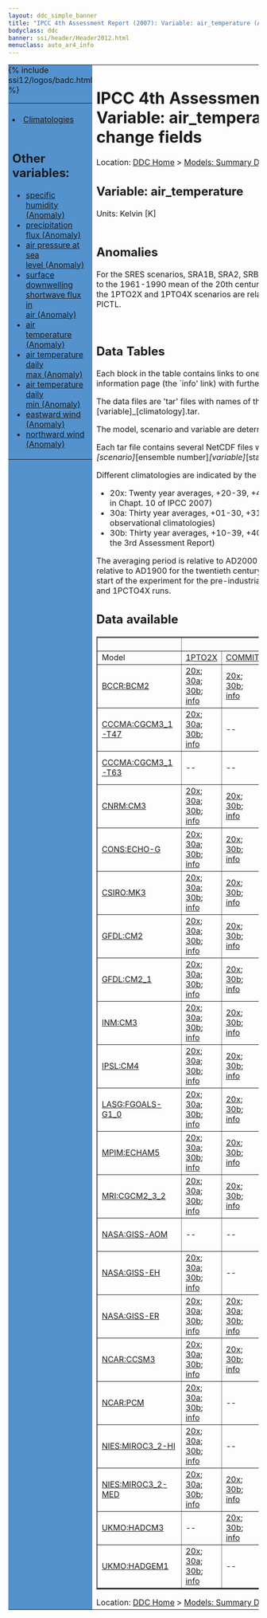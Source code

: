 ```yaml
---
layout: ddc_simple_banner
title: "IPCC 4th Assessment Report (2007): Variable: air_temperature (Anomaly), change fields"
bodyclass: ddc
banner: ssi/header/Header2012.html
menuclass: auto_ar4_info
---
```



<table width="100%" border="0" cellspacing="0" cellpadding="0" style="border-collapse: collapse;">
<tr style="margin:0;padding:0;border:0;">
<td style="margin:0;padding:0;border:0;height:1pt;width:150pt;background:#5492CD;" valign="top" >

<div id="lh-col2" class="auto_ar4_info">
<table class="menumain" bgcolor="#5492CD" cellspacing="0" width="100%" border="0">
<tr><td>

<br/>
<li><a href="var-air_temperature.html">Climatologies</a></li><br/>

<h2> Other variables:</h2>
<ul>
<li><a href="var-specific_humidity-change.html">specific<br/> humidity (Anomaly)</a></li>
<li><a href="var-precipitation_flux-change.html">precipitation<br/> flux (Anomaly)</a></li>
<li><a href="var-air_pressure_at_sea_level-change.html">air pressure at sea<br/> level (Anomaly)</a></li>
<li><a href="var-surface_downwelling_shortwave_flux_in_air-change.html">surface downwelling<br/> shortwave flux in<br/> air (Anomaly)</a></li>
<li><a href="var-air_temperature-change.html">air<br/> temperature (Anomaly)</a></li>
<li><a href="var-air_temperature_daily_max-change.html">air temperature daily<br/> max (Anomaly)</a></li>
<li><a href="var-air_temperature_daily_min-change.html">air temperature daily<br/> min (Anomaly)</a></li>
<li><a href="var-eastward_wind-change.html">eastward wind (Anomaly)</a></li>
<li><a href="var-northward_wind-change.html">northward wind (Anomaly)</a></li>
</ul>

</td></tr> 
{% include ssi12/logos/badc.html %}
</table>
</div>
</td>
<td><h1>IPCC 4th Assessment Report (2007): Variable: air_temperature (Anomaly), change fields</h1>

<!-- Breadcrumb1 -->
<div id="breadcrumb1" align="left">
Location: <a href="/index.html">DDC Home</a> > <a href="/sim/gcm_clim/">Models: Summary Data</a>
> <a href="/sim/gcm_clim/SRES_AR4/index.html">AR4 (2007): SRES scenarios</a>
</div>
<!-- End of Breadcrumb1 --><h2>Variable: air_temperature</h2>
Units: Kelvin [K]<br/>

<br/>

<h2>Anomalies</h2>

For the SRES scenarios, SRA1B, SRA2, SRB1, anomalies are calculated relative to
the 1961-1990 mean of the 20th century simulation, 20C3M. Anomalies for the
1PTO2X and 1PTO4X scenarios are relative to the pre-industrial control, PICTL.

<br/>
<h2> Data Tables</h2>

Each block in the table contains links to one or more data files and
to one information page (the `info' link) with further information.
<p/>

The data files are 'tar' files with names of the form
[model]_[scenario]_[variable]_[climatology].tar.
<p/>

The model, scenario and variable are determined by the position in
the table.
<p/>

Each tar file contains several NetCDF files with names of the form:
[model]_[scenario]_[ensemble number]_[variable]_[start-year]-[end-year].nc.
<p/>

Different climatologies are indicated by the links within each table entry.
<ul>
<li>20x: Twenty year averages, +20-39, +46-65, +80-99, +180-199 (as used in Chapt. 10 of IPCC 2007)</li>
<li>30a: Thirty year averages, +01-30, +31-60, +61-90 (as used in the observational climatologies)</li>
<li>30b: Thirty year averages, +10-39, +40-69, +70-99 (for compatibility with the 3rd Assessment Report)</li>
</ul>
The averaging period is relative to AD2000 for SRES scenarios A1B, A2 and B1,
relative to AD1900 for the twentieth century run (20C3M) and relative to the
start of the experiment for the pre-industrial control (PICTL) and the
1PCTO2X and 1PCTO4X runs.
<p/>

<h2>Data available</h2>

<table class="data-table"  border="2">
<tr><td></td>
<td colspan="6" align="center">Scenario</td>
</tr>
<tr><td>Model</td>
      <td><a href="scenario-1PTO2X-change.html">1PTO2X</a></td>
      <td><a href="scenario-COMMIT-change.html">COMMIT</a></td>
      <td><a href="scenario-SRA1B-change.html">SRA1B</a></td>
      <td><a href="scenario-SRA2-change.html">SRA2</a></td>
      <td><a href="scenario-SRB1-change.html">SRB1</a></td>
      <td><a href="scenario-1PTO4X-change.html">1PTO4X</a></td>
</tr>
<tr><td class="data-table-col1"><a href="model-BCCR-BCM2-change.html">BCCR:BCM2</a></td>
      <td class="data-table-item">
      <a href="/cgi-bin/downl/ar4_nc/tas-change/BCM2_1PTO2X_tas-change_oc20x.tar">20x</a>;
      <a href="/cgi-bin/downl/ar4_nc/tas-change/BCM2_1PTO2X_tas-change_oc30a.tar">30a</a>;
      <a href="/cgi-bin/downl/ar4_nc/tas-change/BCM2_1PTO2X_tas-change_oc30b.tar">30b</a>;
      <a href="/ar4/info/BCCR-BCM2_1PTO2X_tas.html">info</a></td>
      <td class="data-table-item">
      <a href="/cgi-bin/downl/ar4_nc/tas-change/BCM2_COMMIT_tas-change_c20x.tar">20x</a>;
      <a href="/cgi-bin/downl/ar4_nc/tas-change/BCM2_COMMIT_tas-change_c30b.tar">30b</a>;
      <a href="/ar4/info/BCCR-BCM2_COMMIT_tas.html">info</a></td>
      <td class="data-table-item">
      <a href="/cgi-bin/downl/ar4_nc/tas-change/BCM2_SRA1B_tas-change_c20x.tar">20x</a>;
      <a href="/cgi-bin/downl/ar4_nc/tas-change/BCM2_SRA1B_tas-change_c30b.tar">30b</a>;
      <a href="/ar4/info/BCCR-BCM2_SRA1B_tas.html">info</a></td>
      <td class="data-table-item">
      <a href="/cgi-bin/downl/ar4_nc/tas-change/BCM2_SRA2_tas-change_c20x.tar">20x</a>;
      <a href="/cgi-bin/downl/ar4_nc/tas-change/BCM2_SRA2_tas-change_c30b.tar">30b</a>;
      <a href="/ar4/info/BCCR-BCM2_SRA2_tas.html">info</a></td>
      <td class="data-table-item">
      <a href="/cgi-bin/downl/ar4_nc/tas-change/BCM2_SRB1_tas-change_c20x.tar">20x</a>;
      <a href="/cgi-bin/downl/ar4_nc/tas-change/BCM2_SRB1_tas-change_c30b.tar">30b</a>;
      <a href="/ar4/info/BCCR-BCM2_SRB1_tas.html">info</a></td>
      <td class="data-table-empty">--</td>
</tr>
<tr><td class="data-table-col1"><a href="model-CCCMA-CGCM3_1-T47-change.html">CCCMA:CGCM3_1-T47</a></td>
      <td class="data-table-item">
      <a href="/cgi-bin/downl/ar4_nc/tas-change/CGMR_1PTO2X_tas-change_oc20x.tar">20x</a>;
      <a href="/cgi-bin/downl/ar4_nc/tas-change/CGMR_1PTO2X_tas-change_oc30a.tar">30a</a>;
      <a href="/cgi-bin/downl/ar4_nc/tas-change/CGMR_1PTO2X_tas-change_oc30b.tar">30b</a>;
      <a href="/ar4/info/CCCMA-CGCM3_1-T47_1PTO2X_tas.html">info</a></td>
      <td class="data-table-empty">--</td>
      <td class="data-table-item">
      <a href="/cgi-bin/downl/ar4_nc/tas-change/CGMR_SRA1B_tas-change_c20x.tar">20x</a>;
      <a href="/cgi-bin/downl/ar4_nc/tas-change/CGMR_SRA1B_tas-change_c30b.tar">30b</a>;
      <a href="/ar4/info/CCCMA-CGCM3_1-T47_SRA1B_tas.html">info</a></td>
      <td class="data-table-empty">--</td>
      <td class="data-table-empty">--</td>
      <td class="data-table-item">
      <a href="/cgi-bin/downl/ar4_nc/tas-change/CGMR_1PTO4X_tas-change_oc20x.tar">20x</a>;
      <a href="/cgi-bin/downl/ar4_nc/tas-change/CGMR_1PTO4X_tas-change_oc30a.tar">30a</a>;
      <a href="/cgi-bin/downl/ar4_nc/tas-change/CGMR_1PTO4X_tas-change_oc30b.tar">30b</a>;
      <a href="/ar4/info/CCCMA-CGCM3_1-T47_1PTO4X_tas.html">info</a></td>
</tr>
<tr><td class="data-table-col1"><a href="model-CCCMA-CGCM3_1-T63-change.html">CCCMA:CGCM3_1-T63</a></td>
      <td class="data-table-empty">--</td>
      <td class="data-table-empty">--</td>
      <td class="data-table-item">
      <a href="/cgi-bin/downl/ar4_nc/tas-change/CGHR_SRA1B_tas-change_c20x.tar">20x</a>;
      <a href="/cgi-bin/downl/ar4_nc/tas-change/CGHR_SRA1B_tas-change_c30b.tar">30b</a>;
      <a href="/ar4/info/CCCMA-CGCM3_1-T63_SRA1B_tas.html">info</a></td>
      <td class="data-table-empty">--</td>
      <td class="data-table-item">
      <a href="/cgi-bin/downl/ar4_nc/tas-change/CGHR_SRB1_tas-change_c20x.tar">20x</a>;
      <a href="/cgi-bin/downl/ar4_nc/tas-change/CGHR_SRB1_tas-change_c30b.tar">30b</a>;
      <a href="/ar4/info/CCCMA-CGCM3_1-T63_SRB1_tas.html">info</a></td>
      <td class="data-table-empty">--</td>
</tr>
<tr><td class="data-table-col1"><a href="model-CNRM-CM3-change.html">CNRM:CM3</a></td>
      <td class="data-table-item">
      <a href="/cgi-bin/downl/ar4_nc/tas-change/CNCM3_1PTO2X_tas-change_oc20x.tar">20x</a>;
      <a href="/cgi-bin/downl/ar4_nc/tas-change/CNCM3_1PTO2X_tas-change_oc30a.tar">30a</a>;
      <a href="/cgi-bin/downl/ar4_nc/tas-change/CNCM3_1PTO2X_tas-change_oc30b.tar">30b</a>;
      <a href="/ar4/info/CNRM-CM3_1PTO2X_tas.html">info</a></td>
      <td class="data-table-item">
      <a href="/cgi-bin/downl/ar4_nc/tas-change/CNCM3_COMMIT_tas-change_c20x.tar">20x</a>;
      <a href="/cgi-bin/downl/ar4_nc/tas-change/CNCM3_COMMIT_tas-change_c30b.tar">30b</a>;
      <a href="/ar4/info/CNRM-CM3_COMMIT_tas.html">info</a></td>
      <td class="data-table-item">
      <a href="/cgi-bin/downl/ar4_nc/tas-change/CNCM3_SRA1B_tas-change_c20x.tar">20x</a>;
      <a href="/cgi-bin/downl/ar4_nc/tas-change/CNCM3_SRA1B_tas-change_c30b.tar">30b</a>;
      <a href="/ar4/info/CNRM-CM3_SRA1B_tas.html">info</a></td>
      <td class="data-table-item">
      <a href="/cgi-bin/downl/ar4_nc/tas-change/CNCM3_SRA2_tas-change_c20x.tar">20x</a>;
      <a href="/cgi-bin/downl/ar4_nc/tas-change/CNCM3_SRA2_tas-change_c30b.tar">30b</a>;
      <a href="/ar4/info/CNRM-CM3_SRA2_tas.html">info</a></td>
      <td class="data-table-item">
      <a href="/cgi-bin/downl/ar4_nc/tas-change/CNCM3_SRB1_tas-change_c20x.tar">20x</a>;
      <a href="/cgi-bin/downl/ar4_nc/tas-change/CNCM3_SRB1_tas-change_c30b.tar">30b</a>;
      <a href="/ar4/info/CNRM-CM3_SRB1_tas.html">info</a></td>
      <td class="data-table-item">
      <a href="/cgi-bin/downl/ar4_nc/tas-change/CNCM3_1PTO4X_tas-change_oc20x.tar">20x</a>;
      <a href="/cgi-bin/downl/ar4_nc/tas-change/CNCM3_1PTO4X_tas-change_oc30a.tar">30a</a>;
      <a href="/cgi-bin/downl/ar4_nc/tas-change/CNCM3_1PTO4X_tas-change_oc30b.tar">30b</a>;
      <a href="/ar4/info/CNRM-CM3_1PTO4X_tas.html">info</a></td>
</tr>
<tr><td class="data-table-col1"><a href="model-CONS-ECHO-G-change.html">CONS:ECHO-G</a></td>
      <td class="data-table-item">
      <a href="/cgi-bin/downl/ar4_nc/tas-change/ECHOG_1PTO2X_tas-change_oc20x.tar">20x</a>;
      <a href="/cgi-bin/downl/ar4_nc/tas-change/ECHOG_1PTO2X_tas-change_oc30a.tar">30a</a>;
      <a href="/cgi-bin/downl/ar4_nc/tas-change/ECHOG_1PTO2X_tas-change_oc30b.tar">30b</a>;
      <a href="/ar4/info/CONS-ECHO-G_1PTO2X_tas.html">info</a></td>
      <td class="data-table-item">
      <a href="/cgi-bin/downl/ar4_nc/tas-change/ECHOG_COMMIT_tas-change_c20x.tar">20x</a>;
      <a href="/cgi-bin/downl/ar4_nc/tas-change/ECHOG_COMMIT_tas-change_c30b.tar">30b</a>;
      <a href="/ar4/info/CONS-ECHO-G_COMMIT_tas.html">info</a></td>
      <td class="data-table-item">
      <a href="/cgi-bin/downl/ar4_nc/tas-change/ECHOG_SRA1B_tas-change_c20x.tar">20x</a>;
      <a href="/cgi-bin/downl/ar4_nc/tas-change/ECHOG_SRA1B_tas-change_c30b.tar">30b</a>;
      <a href="/ar4/info/CONS-ECHO-G_SRA1B_tas.html">info</a></td>
      <td class="data-table-item">
      <a href="/cgi-bin/downl/ar4_nc/tas-change/ECHOG_SRA2_tas-change_c20x.tar">20x</a>;
      <a href="/cgi-bin/downl/ar4_nc/tas-change/ECHOG_SRA2_tas-change_c30b.tar">30b</a>;
      <a href="/ar4/info/CONS-ECHO-G_SRA2_tas.html">info</a></td>
      <td class="data-table-empty">--</td>
      <td class="data-table-item">
      <a href="/cgi-bin/downl/ar4_nc/tas-change/ECHOG_1PTO4X_tas-change_oc20x.tar">20x</a>;
      <a href="/cgi-bin/downl/ar4_nc/tas-change/ECHOG_1PTO4X_tas-change_oc30a.tar">30a</a>;
      <a href="/cgi-bin/downl/ar4_nc/tas-change/ECHOG_1PTO4X_tas-change_oc30b.tar">30b</a>;
      <a href="/ar4/info/CONS-ECHO-G_1PTO4X_tas.html">info</a></td>
</tr>
<tr><td class="data-table-col1"><a href="model-CSIRO-MK3-change.html">CSIRO:MK3</a></td>
      <td class="data-table-item">
      <a href="/cgi-bin/downl/ar4_nc/tas-change/CSMK3_1PTO2X_tas-change_oc20x.tar">20x</a>;
      <a href="/cgi-bin/downl/ar4_nc/tas-change/CSMK3_1PTO2X_tas-change_oc30a.tar">30a</a>;
      <a href="/cgi-bin/downl/ar4_nc/tas-change/CSMK3_1PTO2X_tas-change_oc30b.tar">30b</a>;
      <a href="/ar4/info/CSIRO-MK3_1PTO2X_tas.html">info</a></td>
      <td class="data-table-item">
      <a href="/cgi-bin/downl/ar4_nc/tas-change/CSMK3_COMMIT_tas-change_c20x.tar">20x</a>;
      <a href="/cgi-bin/downl/ar4_nc/tas-change/CSMK3_COMMIT_tas-change_c30b.tar">30b</a>;
      <a href="/ar4/info/CSIRO-MK3_COMMIT_tas.html">info</a></td>
      <td class="data-table-item">
      <a href="/cgi-bin/downl/ar4_nc/tas-change/CSMK3_SRA1B_tas-change_c20x.tar">20x</a>;
      <a href="/cgi-bin/downl/ar4_nc/tas-change/CSMK3_SRA1B_tas-change_c30b.tar">30b</a>;
      <a href="/ar4/info/CSIRO-MK3_SRA1B_tas.html">info</a></td>
      <td class="data-table-item">
      <a href="/cgi-bin/downl/ar4_nc/tas-change/CSMK3_SRA2_tas-change_c20x.tar">20x</a>;
      <a href="/cgi-bin/downl/ar4_nc/tas-change/CSMK3_SRA2_tas-change_c30b.tar">30b</a>;
      <a href="/ar4/info/CSIRO-MK3_SRA2_tas.html">info</a></td>
      <td class="data-table-item">
      <a href="/cgi-bin/downl/ar4_nc/tas-change/CSMK3_SRB1_tas-change_c20x.tar">20x</a>;
      <a href="/cgi-bin/downl/ar4_nc/tas-change/CSMK3_SRB1_tas-change_c30b.tar">30b</a>;
      <a href="/ar4/info/CSIRO-MK3_SRB1_tas.html">info</a></td>
      <td class="data-table-empty">--</td>
</tr>
<tr><td class="data-table-col1"><a href="model-GFDL-CM2-change.html">GFDL:CM2</a></td>
      <td class="data-table-item">
      <a href="/cgi-bin/downl/ar4_nc/tas-change/GFCM20_1PTO2X_tas-change_oc20x.tar">20x</a>;
      <a href="/cgi-bin/downl/ar4_nc/tas-change/GFCM20_1PTO2X_tas-change_oc30a.tar">30a</a>;
      <a href="/cgi-bin/downl/ar4_nc/tas-change/GFCM20_1PTO2X_tas-change_oc30b.tar">30b</a>;
      <a href="/ar4/info/GFDL-CM2_1PTO2X_tas.html">info</a></td>
      <td class="data-table-item">
      <a href="/cgi-bin/downl/ar4_nc/tas-change/GFCM20_COMMIT_tas-change_c20x.tar">20x</a>;
      <a href="/cgi-bin/downl/ar4_nc/tas-change/GFCM20_COMMIT_tas-change_c30b.tar">30b</a>;
      <a href="/ar4/info/GFDL-CM2_COMMIT_tas.html">info</a></td>
      <td class="data-table-item">
      <a href="/cgi-bin/downl/ar4_nc/tas-change/GFCM20_SRA1B_tas-change_c20x.tar">20x</a>;
      <a href="/cgi-bin/downl/ar4_nc/tas-change/GFCM20_SRA1B_tas-change_c30b.tar">30b</a>;
      <a href="/ar4/info/GFDL-CM2_SRA1B_tas.html">info</a></td>
      <td class="data-table-item">
      <a href="/cgi-bin/downl/ar4_nc/tas-change/GFCM20_SRA2_tas-change_c20x.tar">20x</a>;
      <a href="/cgi-bin/downl/ar4_nc/tas-change/GFCM20_SRA2_tas-change_c30b.tar">30b</a>;
      <a href="/ar4/info/GFDL-CM2_SRA2_tas.html">info</a></td>
      <td class="data-table-item">
      <a href="/cgi-bin/downl/ar4_nc/tas-change/GFCM20_SRB1_tas-change_c20x.tar">20x</a>;
      <a href="/cgi-bin/downl/ar4_nc/tas-change/GFCM20_SRB1_tas-change_c30b.tar">30b</a>;
      <a href="/ar4/info/GFDL-CM2_SRB1_tas.html">info</a></td>
      <td class="data-table-item">
      <a href="/cgi-bin/downl/ar4_nc/tas-change/GFCM20_1PTO4X_tas-change_oc20x.tar">20x</a>;
      <a href="/cgi-bin/downl/ar4_nc/tas-change/GFCM20_1PTO4X_tas-change_oc30a.tar">30a</a>;
      <a href="/cgi-bin/downl/ar4_nc/tas-change/GFCM20_1PTO4X_tas-change_oc30b.tar">30b</a>;
      <a href="/ar4/info/GFDL-CM2_1PTO4X_tas.html">info</a></td>
</tr>
<tr><td class="data-table-col1"><a href="model-GFDL-CM2_1-change.html">GFDL:CM2_1</a></td>
      <td class="data-table-item">
      <a href="/cgi-bin/downl/ar4_nc/tas-change/GFCM21_1PTO2X_tas-change_oc20x.tar">20x</a>;
      <a href="/cgi-bin/downl/ar4_nc/tas-change/GFCM21_1PTO2X_tas-change_oc30a.tar">30a</a>;
      <a href="/cgi-bin/downl/ar4_nc/tas-change/GFCM21_1PTO2X_tas-change_oc30b.tar">30b</a>;
      <a href="/ar4/info/GFDL-CM2_1_1PTO2X_tas.html">info</a></td>
      <td class="data-table-item">
      <a href="/cgi-bin/downl/ar4_nc/tas-change/GFCM21_COMMIT_tas-change_c20x.tar">20x</a>;
      <a href="/cgi-bin/downl/ar4_nc/tas-change/GFCM21_COMMIT_tas-change_c30b.tar">30b</a>;
      <a href="/ar4/info/GFDL-CM2_1_COMMIT_tas.html">info</a></td>
      <td class="data-table-item">
      <a href="/cgi-bin/downl/ar4_nc/tas-change/GFCM21_SRA1B_tas-change_c20x.tar">20x</a>;
      <a href="/cgi-bin/downl/ar4_nc/tas-change/GFCM21_SRA1B_tas-change_c30b.tar">30b</a>;
      <a href="/ar4/info/GFDL-CM2_1_SRA1B_tas.html">info</a></td>
      <td class="data-table-item">
      <a href="/cgi-bin/downl/ar4_nc/tas-change/GFCM21_SRA2_tas-change_c20x.tar">20x</a>;
      <a href="/cgi-bin/downl/ar4_nc/tas-change/GFCM21_SRA2_tas-change_c30b.tar">30b</a>;
      <a href="/ar4/info/GFDL-CM2_1_SRA2_tas.html">info</a></td>
      <td class="data-table-item">
      <a href="/cgi-bin/downl/ar4_nc/tas-change/GFCM21_SRB1_tas-change_c20x.tar">20x</a>;
      <a href="/cgi-bin/downl/ar4_nc/tas-change/GFCM21_SRB1_tas-change_c30b.tar">30b</a>;
      <a href="/ar4/info/GFDL-CM2_1_SRB1_tas.html">info</a></td>
      <td class="data-table-item">
      <a href="/cgi-bin/downl/ar4_nc/tas-change/GFCM21_1PTO4X_tas-change_oc20x.tar">20x</a>;
      <a href="/cgi-bin/downl/ar4_nc/tas-change/GFCM21_1PTO4X_tas-change_oc30a.tar">30a</a>;
      <a href="/cgi-bin/downl/ar4_nc/tas-change/GFCM21_1PTO4X_tas-change_oc30b.tar">30b</a>;
      <a href="/ar4/info/GFDL-CM2_1_1PTO4X_tas.html">info</a></td>
</tr>
<tr><td class="data-table-col1"><a href="model-INM-CM3-change.html">INM:CM3</a></td>
      <td class="data-table-item">
      <a href="/cgi-bin/downl/ar4_nc/tas-change/INCM3_1PTO2X_tas-change_oc20x.tar">20x</a>;
      <a href="/cgi-bin/downl/ar4_nc/tas-change/INCM3_1PTO2X_tas-change_oc30a.tar">30a</a>;
      <a href="/cgi-bin/downl/ar4_nc/tas-change/INCM3_1PTO2X_tas-change_oc30b.tar">30b</a>;
      <a href="/ar4/info/INM-CM3_1PTO2X_tas.html">info</a></td>
      <td class="data-table-item">
      <a href="/cgi-bin/downl/ar4_nc/tas-change/INCM3_COMMIT_tas-change_c20x.tar">20x</a>;
      <a href="/cgi-bin/downl/ar4_nc/tas-change/INCM3_COMMIT_tas-change_c30b.tar">30b</a>;
      <a href="/ar4/info/INM-CM3_COMMIT_tas.html">info</a></td>
      <td class="data-table-item">
      <a href="/cgi-bin/downl/ar4_nc/tas-change/INCM3_SRA1B_tas-change_c20x.tar">20x</a>;
      <a href="/cgi-bin/downl/ar4_nc/tas-change/INCM3_SRA1B_tas-change_c30b.tar">30b</a>;
      <a href="/ar4/info/INM-CM3_SRA1B_tas.html">info</a></td>
      <td class="data-table-item">
      <a href="/cgi-bin/downl/ar4_nc/tas-change/INCM3_SRA2_tas-change_c20x.tar">20x</a>;
      <a href="/cgi-bin/downl/ar4_nc/tas-change/INCM3_SRA2_tas-change_c30b.tar">30b</a>;
      <a href="/ar4/info/INM-CM3_SRA2_tas.html">info</a></td>
      <td class="data-table-item">
      <a href="/cgi-bin/downl/ar4_nc/tas-change/INCM3_SRB1_tas-change_c20x.tar">20x</a>;
      <a href="/cgi-bin/downl/ar4_nc/tas-change/INCM3_SRB1_tas-change_c30b.tar">30b</a>;
      <a href="/ar4/info/INM-CM3_SRB1_tas.html">info</a></td>
      <td class="data-table-item">
      <a href="/cgi-bin/downl/ar4_nc/tas-change/INCM3_1PTO4X_tas-change_oc20x.tar">20x</a>;
      <a href="/cgi-bin/downl/ar4_nc/tas-change/INCM3_1PTO4X_tas-change_oc30a.tar">30a</a>;
      <a href="/cgi-bin/downl/ar4_nc/tas-change/INCM3_1PTO4X_tas-change_oc30b.tar">30b</a>;
      <a href="/ar4/info/INM-CM3_1PTO4X_tas.html">info</a></td>
</tr>
<tr><td class="data-table-col1"><a href="model-IPSL-CM4-change.html">IPSL:CM4</a></td>
      <td class="data-table-item">
      <a href="/cgi-bin/downl/ar4_nc/tas-change/IPCM4_1PTO2X_tas-change_oc20x.tar">20x</a>;
      <a href="/cgi-bin/downl/ar4_nc/tas-change/IPCM4_1PTO2X_tas-change_oc30a.tar">30a</a>;
      <a href="/cgi-bin/downl/ar4_nc/tas-change/IPCM4_1PTO2X_tas-change_oc30b.tar">30b</a>;
      <a href="/ar4/info/IPSL-CM4_1PTO2X_tas.html">info</a></td>
      <td class="data-table-item">
      <a href="/cgi-bin/downl/ar4_nc/tas-change/IPCM4_COMMIT_tas-change_c20x.tar">20x</a>;
      <a href="/cgi-bin/downl/ar4_nc/tas-change/IPCM4_COMMIT_tas-change_c30b.tar">30b</a>;
      <a href="/ar4/info/IPSL-CM4_COMMIT_tas.html">info</a></td>
      <td class="data-table-item">
      <a href="/cgi-bin/downl/ar4_nc/tas-change/IPCM4_SRA1B_tas-change_c20x.tar">20x</a>;
      <a href="/cgi-bin/downl/ar4_nc/tas-change/IPCM4_SRA1B_tas-change_c30b.tar">30b</a>;
      <a href="/ar4/info/IPSL-CM4_SRA1B_tas.html">info</a></td>
      <td class="data-table-item">
      <a href="/cgi-bin/downl/ar4_nc/tas-change/IPCM4_SRA2_tas-change_c20x.tar">20x</a>;
      <a href="/cgi-bin/downl/ar4_nc/tas-change/IPCM4_SRA2_tas-change_c30b.tar">30b</a>;
      <a href="/ar4/info/IPSL-CM4_SRA2_tas.html">info</a></td>
      <td class="data-table-item">
      <a href="/cgi-bin/downl/ar4_nc/tas-change/IPCM4_SRB1_tas-change_c20x.tar">20x</a>;
      <a href="/cgi-bin/downl/ar4_nc/tas-change/IPCM4_SRB1_tas-change_c30b.tar">30b</a>;
      <a href="/ar4/info/IPSL-CM4_SRB1_tas.html">info</a></td>
      <td class="data-table-item">
      <a href="/cgi-bin/downl/ar4_nc/tas-change/IPCM4_1PTO4X_tas-change_oc20x.tar">20x</a>;
      <a href="/cgi-bin/downl/ar4_nc/tas-change/IPCM4_1PTO4X_tas-change_oc30a.tar">30a</a>;
      <a href="/cgi-bin/downl/ar4_nc/tas-change/IPCM4_1PTO4X_tas-change_oc30b.tar">30b</a>;
      <a href="/ar4/info/IPSL-CM4_1PTO4X_tas.html">info</a></td>
</tr>
<tr><td class="data-table-col1"><a href="model-LASG-FGOALS-G1_0-change.html">LASG:FGOALS-G1_0</a></td>
      <td class="data-table-item">
      <a href="/cgi-bin/downl/ar4_nc/tas-change/FGOALS_1PTO2X_tas-change_oc20x.tar">20x</a>;
      <a href="/cgi-bin/downl/ar4_nc/tas-change/FGOALS_1PTO2X_tas-change_oc30a.tar">30a</a>;
      <a href="/cgi-bin/downl/ar4_nc/tas-change/FGOALS_1PTO2X_tas-change_oc30b.tar">30b</a>;
      <a href="/ar4/info/LASG-FGOALS-G1_0_1PTO2X_tas.html">info</a></td>
      <td class="data-table-item">
      <a href="/cgi-bin/downl/ar4_nc/tas-change/FGOALS_COMMIT_tas-change_c20x.tar">20x</a>;
      <a href="/cgi-bin/downl/ar4_nc/tas-change/FGOALS_COMMIT_tas-change_c30b.tar">30b</a>;
      <a href="/ar4/info/LASG-FGOALS-G1_0_COMMIT_tas.html">info</a></td>
      <td class="data-table-item">
      <a href="/cgi-bin/downl/ar4_nc/tas-change/FGOALS_SRA1B_tas-change_c20x.tar">20x</a>;
      <a href="/cgi-bin/downl/ar4_nc/tas-change/FGOALS_SRA1B_tas-change_c30b.tar">30b</a>;
      <a href="/ar4/info/LASG-FGOALS-G1_0_SRA1B_tas.html">info</a></td>
      <td class="data-table-empty">--</td>
      <td class="data-table-item">
      <a href="/cgi-bin/downl/ar4_nc/tas-change/FGOALS_SRB1_tas-change_c20x.tar">20x</a>;
      <a href="/cgi-bin/downl/ar4_nc/tas-change/FGOALS_SRB1_tas-change_c30b.tar">30b</a>;
      <a href="/ar4/info/LASG-FGOALS-G1_0_SRB1_tas.html">info</a></td>
      <td class="data-table-empty">--</td>
</tr>
<tr><td class="data-table-col1"><a href="model-MPIM-ECHAM5-change.html">MPIM:ECHAM5</a></td>
      <td class="data-table-item">
      <a href="/cgi-bin/downl/ar4_nc/tas-change/MPEH5_1PTO2X_tas-change_oc20x.tar">20x</a>;
      <a href="/cgi-bin/downl/ar4_nc/tas-change/MPEH5_1PTO2X_tas-change_oc30a.tar">30a</a>;
      <a href="/cgi-bin/downl/ar4_nc/tas-change/MPEH5_1PTO2X_tas-change_oc30b.tar">30b</a>;
      <a href="/ar4/info/MPIM-ECHAM5_1PTO2X_tas.html">info</a></td>
      <td class="data-table-item">
      <a href="/cgi-bin/downl/ar4_nc/tas-change/MPEH5_COMMIT_tas-change_c20x.tar">20x</a>;
      <a href="/cgi-bin/downl/ar4_nc/tas-change/MPEH5_COMMIT_tas-change_c30b.tar">30b</a>;
      <a href="/ar4/info/MPIM-ECHAM5_COMMIT_tas.html">info</a></td>
      <td class="data-table-item">
      <a href="/cgi-bin/downl/ar4_nc/tas-change/MPEH5_SRA1B_tas-change_c20x.tar">20x</a>;
      <a href="/cgi-bin/downl/ar4_nc/tas-change/MPEH5_SRA1B_tas-change_c30b.tar">30b</a>;
      <a href="/ar4/info/MPIM-ECHAM5_SRA1B_tas.html">info</a></td>
      <td class="data-table-item">
      <a href="/cgi-bin/downl/ar4_nc/tas-change/MPEH5_SRA2_tas-change_c20x.tar">20x</a>;
      <a href="/cgi-bin/downl/ar4_nc/tas-change/MPEH5_SRA2_tas-change_c30b.tar">30b</a>;
      <a href="/ar4/info/MPIM-ECHAM5_SRA2_tas.html">info</a></td>
      <td class="data-table-item">
      <a href="/cgi-bin/downl/ar4_nc/tas-change/MPEH5_SRB1_tas-change_c20x.tar">20x</a>;
      <a href="/cgi-bin/downl/ar4_nc/tas-change/MPEH5_SRB1_tas-change_c30b.tar">30b</a>;
      <a href="/ar4/info/MPIM-ECHAM5_SRB1_tas.html">info</a></td>
      <td class="data-table-item">
      <a href="/cgi-bin/downl/ar4_nc/tas-change/MPEH5_1PTO4X_tas-change_oc20x.tar">20x</a>;
      <a href="/cgi-bin/downl/ar4_nc/tas-change/MPEH5_1PTO4X_tas-change_oc30a.tar">30a</a>;
      <a href="/cgi-bin/downl/ar4_nc/tas-change/MPEH5_1PTO4X_tas-change_oc30b.tar">30b</a>;
      <a href="/ar4/info/MPIM-ECHAM5_1PTO4X_tas.html">info</a></td>
</tr>
<tr><td class="data-table-col1"><a href="model-MRI-CGCM2_3_2-change.html">MRI:CGCM2_3_2</a></td>
      <td class="data-table-item">
      <a href="/cgi-bin/downl/ar4_nc/tas-change/MRCGCM_1PTO2X_tas-change_oc20x.tar">20x</a>;
      <a href="/cgi-bin/downl/ar4_nc/tas-change/MRCGCM_1PTO2X_tas-change_oc30a.tar">30a</a>;
      <a href="/cgi-bin/downl/ar4_nc/tas-change/MRCGCM_1PTO2X_tas-change_oc30b.tar">30b</a>;
      <a href="/ar4/info/MRI-CGCM2_3_2_1PTO2X_tas.html">info</a></td>
      <td class="data-table-item">
      <a href="/cgi-bin/downl/ar4_nc/tas-change/MRCGCM_COMMIT_tas-change_c20x.tar">20x</a>;
      <a href="/cgi-bin/downl/ar4_nc/tas-change/MRCGCM_COMMIT_tas-change_c30b.tar">30b</a>;
      <a href="/ar4/info/MRI-CGCM2_3_2_COMMIT_tas.html">info</a></td>
      <td class="data-table-item">
      <a href="/cgi-bin/downl/ar4_nc/tas-change/MRCGCM_SRA1B_tas-change_c20x.tar">20x</a>;
      <a href="/cgi-bin/downl/ar4_nc/tas-change/MRCGCM_SRA1B_tas-change_c30b.tar">30b</a>;
      <a href="/ar4/info/MRI-CGCM2_3_2_SRA1B_tas.html">info</a></td>
      <td class="data-table-item">
      <a href="/cgi-bin/downl/ar4_nc/tas-change/MRCGCM_SRA2_tas-change_c20x.tar">20x</a>;
      <a href="/cgi-bin/downl/ar4_nc/tas-change/MRCGCM_SRA2_tas-change_c30b.tar">30b</a>;
      <a href="/ar4/info/MRI-CGCM2_3_2_SRA2_tas.html">info</a></td>
      <td class="data-table-item">
      <a href="/cgi-bin/downl/ar4_nc/tas-change/MRCGCM_SRB1_tas-change_c20x.tar">20x</a>;
      <a href="/cgi-bin/downl/ar4_nc/tas-change/MRCGCM_SRB1_tas-change_c30b.tar">30b</a>;
      <a href="/ar4/info/MRI-CGCM2_3_2_SRB1_tas.html">info</a></td>
      <td class="data-table-item">
      <a href="/cgi-bin/downl/ar4_nc/tas-change/MRCGCM_1PTO4X_tas-change_oc20x.tar">20x</a>;
      <a href="/cgi-bin/downl/ar4_nc/tas-change/MRCGCM_1PTO4X_tas-change_oc30a.tar">30a</a>;
      <a href="/cgi-bin/downl/ar4_nc/tas-change/MRCGCM_1PTO4X_tas-change_oc30b.tar">30b</a>;
      <a href="/ar4/info/MRI-CGCM2_3_2_1PTO4X_tas.html">info</a></td>
</tr>
<tr><td class="data-table-col1"><a href="model-NASA-GISS-AOM-change.html">NASA:GISS-AOM</a></td>
      <td class="data-table-empty">--</td>
      <td class="data-table-empty">--</td>
      <td class="data-table-item">
      <a href="/cgi-bin/downl/ar4_nc/tas-change/GIAOM_SRA1B_tas-change_c20x.tar">20x</a>;
      <a href="/cgi-bin/downl/ar4_nc/tas-change/GIAOM_SRA1B_tas-change_c30b.tar">30b</a>;
      <a href="/ar4/info/NASA-GISS-AOM_SRA1B_tas.html">info</a></td>
      <td class="data-table-empty">--</td>
      <td class="data-table-item">
      <a href="/cgi-bin/downl/ar4_nc/tas-change/GIAOM_SRB1_tas-change_c20x.tar">20x</a>;
      <a href="/cgi-bin/downl/ar4_nc/tas-change/GIAOM_SRB1_tas-change_c30b.tar">30b</a>;
      <a href="/ar4/info/NASA-GISS-AOM_SRB1_tas.html">info</a></td>
      <td class="data-table-empty">--</td>
</tr>
<tr><td class="data-table-col1"><a href="model-NASA-GISS-EH-change.html">NASA:GISS-EH</a></td>
      <td class="data-table-item">
      <a href="/cgi-bin/downl/ar4_nc/tas-change/GIEH_1PTO2X_tas-change_oc20x.tar">20x</a>;
      <a href="/cgi-bin/downl/ar4_nc/tas-change/GIEH_1PTO2X_tas-change_oc30a.tar">30a</a>;
      <a href="/cgi-bin/downl/ar4_nc/tas-change/GIEH_1PTO2X_tas-change_oc30b.tar">30b</a>;
      <a href="/ar4/info/NASA-GISS-EH_1PTO2X_tas.html">info</a></td>
      <td class="data-table-empty">--</td>
      <td class="data-table-item">
      <a href="/cgi-bin/downl/ar4_nc/tas-change/GIEH_SRA1B_tas-change_c20x.tar">20x</a>;
      <a href="/cgi-bin/downl/ar4_nc/tas-change/GIEH_SRA1B_tas-change_c30b.tar">30b</a>;
      <a href="/ar4/info/NASA-GISS-EH_SRA1B_tas.html">info</a></td>
      <td class="data-table-empty">--</td>
      <td class="data-table-empty">--</td>
      <td class="data-table-empty">--</td>
</tr>
<tr><td class="data-table-col1"><a href="model-NASA-GISS-ER-change.html">NASA:GISS-ER</a></td>
      <td class="data-table-item">
      <a href="/cgi-bin/downl/ar4_nc/tas-change/GIER_1PTO2X_tas-change_oc20x.tar">20x</a>;
      <a href="/cgi-bin/downl/ar4_nc/tas-change/GIER_1PTO2X_tas-change_oc30a.tar">30a</a>;
      <a href="/cgi-bin/downl/ar4_nc/tas-change/GIER_1PTO2X_tas-change_oc30b.tar">30b</a>;
      <a href="/ar4/info/NASA-GISS-ER_1PTO2X_tas.html">info</a></td>
      <td class="data-table-item">
      <a href="/cgi-bin/downl/ar4_nc/tas-change/GIER_COMMIT_tas-change_c20x.tar">20x</a>;
      <a href="/cgi-bin/downl/ar4_nc/tas-change/GIER_COMMIT_tas-change_c30a.tar">30a</a>;
      <a href="/cgi-bin/downl/ar4_nc/tas-change/GIER_COMMIT_tas-change_c30b.tar">30b</a>;
      <a href="/ar4/info/NASA-GISS-ER_COMMIT_tas.html">info</a></td>
      <td class="data-table-item">
      <a href="/cgi-bin/downl/ar4_nc/tas-change/GIER_SRA1B_tas-change_c20x.tar">20x</a>;
      <a href="/cgi-bin/downl/ar4_nc/tas-change/GIER_SRA1B_tas-change_c30b.tar">30b</a>;
      <a href="/ar4/info/NASA-GISS-ER_SRA1B_tas.html">info</a></td>
      <td class="data-table-item">
      <a href="/cgi-bin/downl/ar4_nc/tas-change/GIER_SRA2_tas-change_c20x.tar">20x</a>;
      <a href="/cgi-bin/downl/ar4_nc/tas-change/GIER_SRA2_tas-change_c30b.tar">30b</a>;
      <a href="/ar4/info/NASA-GISS-ER_SRA2_tas.html">info</a></td>
      <td class="data-table-item">
      <a href="/cgi-bin/downl/ar4_nc/tas-change/GIER_SRB1_tas-change_c20x.tar">20x</a>;
      <a href="/cgi-bin/downl/ar4_nc/tas-change/GIER_SRB1_tas-change_c30b.tar">30b</a>;
      <a href="/ar4/info/NASA-GISS-ER_SRB1_tas.html">info</a></td>
      <td class="data-table-item">
      <a href="/cgi-bin/downl/ar4_nc/tas-change/GIER_1PTO4X_tas-change_oc20x.tar">20x</a>;
      <a href="/cgi-bin/downl/ar4_nc/tas-change/GIER_1PTO4X_tas-change_oc30a.tar">30a</a>;
      <a href="/cgi-bin/downl/ar4_nc/tas-change/GIER_1PTO4X_tas-change_oc30b.tar">30b</a>;
      <a href="/ar4/info/NASA-GISS-ER_1PTO4X_tas.html">info</a></td>
</tr>
<tr><td class="data-table-col1"><a href="model-NCAR-CCSM3-change.html">NCAR:CCSM3</a></td>
      <td class="data-table-item">
      <a href="/cgi-bin/downl/ar4_nc/tas-change/NCCCSM_1PTO2X_tas-change_oc20x.tar">20x</a>;
      <a href="/cgi-bin/downl/ar4_nc/tas-change/NCCCSM_1PTO2X_tas-change_oc30a.tar">30a</a>;
      <a href="/cgi-bin/downl/ar4_nc/tas-change/NCCCSM_1PTO2X_tas-change_oc30b.tar">30b</a>;
      <a href="/ar4/info/NCAR-CCSM3_1PTO2X_tas.html">info</a></td>
      <td class="data-table-item">
      <a href="/cgi-bin/downl/ar4_nc/tas-change/NCCCSM_COMMIT_tas-change_c20x.tar">20x</a>;
      <a href="/cgi-bin/downl/ar4_nc/tas-change/NCCCSM_COMMIT_tas-change_c30b.tar">30b</a>;
      <a href="/ar4/info/NCAR-CCSM3_COMMIT_tas.html">info</a></td>
      <td class="data-table-item">
      <a href="/cgi-bin/downl/ar4_nc/tas-change/NCCCSM_SRA1B_tas-change_c20x.tar">20x</a>;
      <a href="/cgi-bin/downl/ar4_nc/tas-change/NCCCSM_SRA1B_tas-change_c30b.tar">30b</a>;
      <a href="/ar4/info/NCAR-CCSM3_SRA1B_tas.html">info</a></td>
      <td class="data-table-item">
      <a href="/cgi-bin/downl/ar4_nc/tas-change/NCCCSM_SRA2_tas-change_c20x.tar">20x</a>;
      <a href="/cgi-bin/downl/ar4_nc/tas-change/NCCCSM_SRA2_tas-change_c30b.tar">30b</a>;
      <a href="/ar4/info/NCAR-CCSM3_SRA2_tas.html">info</a></td>
      <td class="data-table-item">
      <a href="/cgi-bin/downl/ar4_nc/tas-change/NCCCSM_SRB1_tas-change_c20x.tar">20x</a>;
      <a href="/cgi-bin/downl/ar4_nc/tas-change/NCCCSM_SRB1_tas-change_c30b.tar">30b</a>;
      <a href="/ar4/info/NCAR-CCSM3_SRB1_tas.html">info</a></td>
      <td class="data-table-item">
      <a href="/cgi-bin/downl/ar4_nc/tas-change/NCCCSM_1PTO4X_tas-change_oc20x.tar">20x</a>;
      <a href="/cgi-bin/downl/ar4_nc/tas-change/NCCCSM_1PTO4X_tas-change_oc30a.tar">30a</a>;
      <a href="/cgi-bin/downl/ar4_nc/tas-change/NCCCSM_1PTO4X_tas-change_oc30b.tar">30b</a>;
      <a href="/ar4/info/NCAR-CCSM3_1PTO4X_tas.html">info</a></td>
</tr>
<tr><td class="data-table-col1"><a href="model-NCAR-PCM-change.html">NCAR:PCM</a></td>
      <td class="data-table-item">
      <a href="/cgi-bin/downl/ar4_nc/tas-change/NCPCM_1PTO2X_tas-change_oc20x.tar">20x</a>;
      <a href="/cgi-bin/downl/ar4_nc/tas-change/NCPCM_1PTO2X_tas-change_oc30a.tar">30a</a>;
      <a href="/cgi-bin/downl/ar4_nc/tas-change/NCPCM_1PTO2X_tas-change_oc30b.tar">30b</a>;
      <a href="/ar4/info/NCAR-PCM_1PTO2X_tas.html">info</a></td>
      <td class="data-table-empty">--</td>
      <td class="data-table-item">
      <a href="/cgi-bin/downl/ar4_nc/tas-change/NCPCM_SRA1B_tas-change_c20x.tar">20x</a>;
      <a href="/cgi-bin/downl/ar4_nc/tas-change/NCPCM_SRA1B_tas-change_c30b.tar">30b</a>;
      <a href="/ar4/info/NCAR-PCM_SRA1B_tas.html">info</a></td>
      <td class="data-table-item">
      <a href="/cgi-bin/downl/ar4_nc/tas-change/NCPCM_SRA2_tas-change_c20x.tar">20x</a>;
      <a href="/cgi-bin/downl/ar4_nc/tas-change/NCPCM_SRA2_tas-change_c30b.tar">30b</a>;
      <a href="/ar4/info/NCAR-PCM_SRA2_tas.html">info</a></td>
      <td class="data-table-empty">--</td>
      <td class="data-table-item">
      <a href="/cgi-bin/downl/ar4_nc/tas-change/NCPCM_1PTO4X_tas-change_oc20x.tar">20x</a>;
      <a href="/cgi-bin/downl/ar4_nc/tas-change/NCPCM_1PTO4X_tas-change_oc30a.tar">30a</a>;
      <a href="/cgi-bin/downl/ar4_nc/tas-change/NCPCM_1PTO4X_tas-change_oc30b.tar">30b</a>;
      <a href="/ar4/info/NCAR-PCM_1PTO4X_tas.html">info</a></td>
</tr>
<tr><td class="data-table-col1"><a href="model-NIES-MIROC3_2-HI-change.html">NIES:MIROC3_2-HI</a></td>
      <td class="data-table-item">
      <a href="/cgi-bin/downl/ar4_nc/tas-change/MIHR_1PTO2X_tas-change_oc20x.tar">20x</a>;
      <a href="/cgi-bin/downl/ar4_nc/tas-change/MIHR_1PTO2X_tas-change_oc30a.tar">30a</a>;
      <a href="/cgi-bin/downl/ar4_nc/tas-change/MIHR_1PTO2X_tas-change_oc30b.tar">30b</a>;
      <a href="/ar4/info/NIES-MIROC3_2-HI_1PTO2X_tas.html">info</a></td>
      <td class="data-table-empty">--</td>
      <td class="data-table-item">
      <a href="/cgi-bin/downl/ar4_nc/tas-change/MIHR_SRA1B_tas-change_c20x.tar">20x</a>;
      <a href="/cgi-bin/downl/ar4_nc/tas-change/MIHR_SRA1B_tas-change_c30b.tar">30b</a>;
      <a href="/ar4/info/NIES-MIROC3_2-HI_SRA1B_tas.html">info</a></td>
      <td class="data-table-empty">--</td>
      <td class="data-table-item">
      <a href="/cgi-bin/downl/ar4_nc/tas-change/MIHR_SRB1_tas-change_c20x.tar">20x</a>;
      <a href="/cgi-bin/downl/ar4_nc/tas-change/MIHR_SRB1_tas-change_c30b.tar">30b</a>;
      <a href="/ar4/info/NIES-MIROC3_2-HI_SRB1_tas.html">info</a></td>
      <td class="data-table-empty">--</td>
</tr>
<tr><td class="data-table-col1"><a href="model-NIES-MIROC3_2-MED-change.html">NIES:MIROC3_2-MED</a></td>
      <td class="data-table-item">
      <a href="/cgi-bin/downl/ar4_nc/tas-change/MIMR_1PTO2X_tas-change_oc20x.tar">20x</a>;
      <a href="/cgi-bin/downl/ar4_nc/tas-change/MIMR_1PTO2X_tas-change_oc30a.tar">30a</a>;
      <a href="/cgi-bin/downl/ar4_nc/tas-change/MIMR_1PTO2X_tas-change_oc30b.tar">30b</a>;
      <a href="/ar4/info/NIES-MIROC3_2-MED_1PTO2X_tas.html">info</a></td>
      <td class="data-table-item">
      <a href="/cgi-bin/downl/ar4_nc/tas-change/MIMR_COMMIT_tas-change_c20x.tar">20x</a>;
      <a href="/cgi-bin/downl/ar4_nc/tas-change/MIMR_COMMIT_tas-change_c30b.tar">30b</a>;
      <a href="/ar4/info/NIES-MIROC3_2-MED_COMMIT_tas.html">info</a></td>
      <td class="data-table-item">
      <a href="/cgi-bin/downl/ar4_nc/tas-change/MIMR_SRA1B_tas-change_c20x.tar">20x</a>;
      <a href="/cgi-bin/downl/ar4_nc/tas-change/MIMR_SRA1B_tas-change_c30b.tar">30b</a>;
      <a href="/ar4/info/NIES-MIROC3_2-MED_SRA1B_tas.html">info</a></td>
      <td class="data-table-item">
      <a href="/cgi-bin/downl/ar4_nc/tas-change/MIMR_SRA2_tas-change_c20x.tar">20x</a>;
      <a href="/cgi-bin/downl/ar4_nc/tas-change/MIMR_SRA2_tas-change_c30b.tar">30b</a>;
      <a href="/ar4/info/NIES-MIROC3_2-MED_SRA2_tas.html">info</a></td>
      <td class="data-table-item">
      <a href="/cgi-bin/downl/ar4_nc/tas-change/MIMR_SRB1_tas-change_c20x.tar">20x</a>;
      <a href="/cgi-bin/downl/ar4_nc/tas-change/MIMR_SRB1_tas-change_c30b.tar">30b</a>;
      <a href="/ar4/info/NIES-MIROC3_2-MED_SRB1_tas.html">info</a></td>
      <td class="data-table-item">
      <a href="/cgi-bin/downl/ar4_nc/tas-change/MIMR_1PTO4X_tas-change_oc20x.tar">20x</a>;
      <a href="/cgi-bin/downl/ar4_nc/tas-change/MIMR_1PTO4X_tas-change_oc30a.tar">30a</a>;
      <a href="/cgi-bin/downl/ar4_nc/tas-change/MIMR_1PTO4X_tas-change_oc30b.tar">30b</a>;
      <a href="/ar4/info/NIES-MIROC3_2-MED_1PTO4X_tas.html">info</a></td>
</tr>
<tr><td class="data-table-col1"><a href="model-UKMO-HADCM3-change.html">UKMO:HADCM3</a></td>
      <td class="data-table-empty">--</td>
      <td class="data-table-item">
      <a href="/cgi-bin/downl/ar4_nc/tas-change/HADCM3_COMMIT_tas-change_c20x.tar">20x</a>;
      <a href="/cgi-bin/downl/ar4_nc/tas-change/HADCM3_COMMIT_tas-change_c30b.tar">30b</a>;
      <a href="/ar4/info/UKMO-HADCM3_COMMIT_tas.html">info</a></td>
      <td class="data-table-item">
      <a href="/cgi-bin/downl/ar4_nc/tas-change/HADCM3_SRA1B_tas-change_c20x.tar">20x</a>;
      <a href="/cgi-bin/downl/ar4_nc/tas-change/HADCM3_SRA1B_tas-change_c30b.tar">30b</a>;
      <a href="/ar4/info/UKMO-HADCM3_SRA1B_tas.html">info</a></td>
      <td class="data-table-item">
      <a href="/cgi-bin/downl/ar4_nc/tas-change/HADCM3_SRA2_tas-change_c20x.tar">20x</a>;
      <a href="/cgi-bin/downl/ar4_nc/tas-change/HADCM3_SRA2_tas-change_c30b.tar">30b</a>;
      <a href="/ar4/info/UKMO-HADCM3_SRA2_tas.html">info</a></td>
      <td class="data-table-item">
      <a href="/cgi-bin/downl/ar4_nc/tas-change/HADCM3_SRB1_tas-change_c20x.tar">20x</a>;
      <a href="/cgi-bin/downl/ar4_nc/tas-change/HADCM3_SRB1_tas-change_c30b.tar">30b</a>;
      <a href="/ar4/info/UKMO-HADCM3_SRB1_tas.html">info</a></td>
      <td class="data-table-empty">--</td>
</tr>
<tr><td class="data-table-col1"><a href="model-UKMO-HADGEM1-change.html">UKMO:HADGEM1</a></td>
      <td class="data-table-item">
      <a href="/cgi-bin/downl/ar4_nc/tas-change/HADGEM_1PTO2X_tas-change_oc20x.tar">20x</a>;
      <a href="/cgi-bin/downl/ar4_nc/tas-change/HADGEM_1PTO2X_tas-change_oc30a.tar">30a</a>;
      <a href="/cgi-bin/downl/ar4_nc/tas-change/HADGEM_1PTO2X_tas-change_oc30b.tar">30b</a>;
      <a href="/ar4/info/UKMO-HADGEM1_1PTO2X_tas.html">info</a></td>
      <td class="data-table-empty">--</td>
      <td class="data-table-item">
      <a href="/cgi-bin/downl/ar4_nc/tas-change/HADGEM_SRA1B_tas-change_c20x.tar">20x</a>;
      <a href="/cgi-bin/downl/ar4_nc/tas-change/HADGEM_SRA1B_tas-change_c30b.tar">30b</a>;
      <a href="/ar4/info/UKMO-HADGEM1_SRA1B_tas.html">info</a></td>
      <td class="data-table-item">
      <a href="/cgi-bin/downl/ar4_nc/tas-change/HADGEM_SRA2_tas-change_c20x.tar">20x</a>;
      <a href="/cgi-bin/downl/ar4_nc/tas-change/HADGEM_SRA2_tas-change_c30b.tar">30b</a>;
      <a href="/ar4/info/UKMO-HADGEM1_SRA2_tas.html">info</a></td>
      <td class="data-table-empty">--</td>
      <td class="data-table-empty">--</td>
</tr>
</table>
</div>
<!-- Breadcrumb2 -->
<div id="breadcrumb2" align="left">
Location: <a href="/index.html">DDC Home</a> > <a href="/sim/gcm_clim/">Models: Summary Data</a>
> <a href="/sim/gcm_clim/SRES_AR4/index.html">AR4 (2007): SRES scenarios</a>
</div>
<!-- End of Breadcrumb2 --></td></tr></table>
